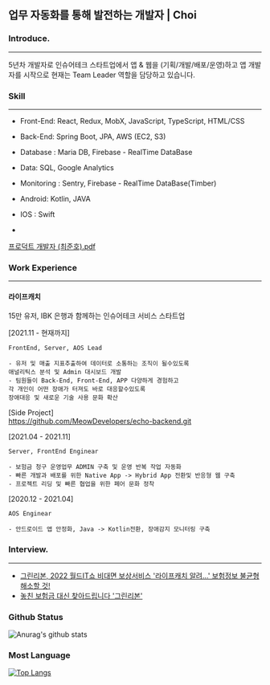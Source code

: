 ## 업무 자동화를 통해 발전하는 개발자 | Choi


### Introduce.
-----
5년차 개발자로 인슈어테크 스타트업에서 앱 & 웹을 (기획/개발/배포/운영)하고
앱 개발자를 시작으로 현재는 Team Leader 역할을 담당하고 있습니다. 

      
### Skill 
-----
- Front-End: React, Redux, MobX, JavaScript, TypeScript,  HTML/CSS 
- Back-End: Spring Boot, JPA, AWS (EC2, S3)
- Database : Maria DB, Firebase - RealTime DataBase
- Data: SQL, Google Analytics
- Monitoring : Sentry, Firebase - RealTime DataBase(Timber) 
- Android: Kotlin, JAVA 
- IOS : Swift

- 
[프로덕트 개발자 (최준호).pdf](https://github.com/user-attachments/files/17266352/default.pdf)


### Work Experience
-----
#### 라이프캐치 
15만 유저, IBK 은행과 함께하는 인슈어테크 서비스 스타트업 

[2021.11 - 현재까지]
```
FrontEnd, Server, AOS Lead

- 유저 및 매출 지표추출하여 데이터로 소통하는 조직이 될수있도록
애널리틱스 분석 및 Admin 대시보드 개발
- 팀원들이 Back-End, Front-End, APP 다양하게 경험하고 
각 개인이 어떤 장애가 터져도 바로 대응할수있도록 
장애대응 및 새로운 기술 사용 문화 확산
```
  
[Side Project]  
https://github.com/MeowDevelopers/echo-backend.git
    
[2021.04 - 2021.11]  
```  
Server, FrontEnd Enginear

- 보험금 청구 운영업무 ADMIN 구축 및 운영 반복 작업 자동화
- 빠른 개발과 배포를 위한 Native App -> Hybrid App 전환및 반응형 웹 구축
- 프로젝트 리딩 및 빠른 협업을 위한 페어 문화 정착
```

[2020.12 - 2021.04]
```
AOS Enginear

- 안드로이드 앱 안정화, Java -> Kotlin전환, 장애감지 모니터링 구축
```

### Interview.
-----
- [그린리본, 2022 월드IT쇼 비대면 보상서비스 '라이프캐치 알려...' 보험정보 불균형 해소할 것!](http://kr.aving.net/news/view.php?articleId=1704221)
- [놓친 보험금 대신 찾아드립니다 '그린리본'](https://www.edaily.co.kr/news/read?newsId=01695766629015136&mediaCodeNo=257)

### Github Status
![Anurag's github stats](https://github-readme-stats.vercel.app/api?username=OreoChoi&show_icons=true&theme=dracula)
  
### Most Language
[![Top Langs](https://github-readme-stats.vercel.app/api/top-langs/?username=OreoChoi&langs_count=8)](https://github.com/anuraghazra/github-readme-stats)
